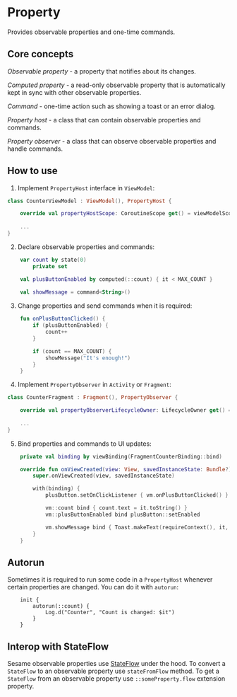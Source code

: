 # Property

Provides observable properties and one-time commands.

## Core concepts

*Observable property* - a property that notifies about its changes.

*Computed property* - a read-only observable property that is automatically kept in sync with other observable properties.

*Command* - one-time action such as showing a toast or an error dialog.

*Property host* - a class that can contain observable properties and commands.

*Property observer* - a class that can observe observable properties and handle commands.

## How to use

1. Implement `PropertyHost` interface in `ViewModel`:

```kotlin
class CounterViewModel : ViewModel(), PropertyHost {

    override val propertyHostScope: CoroutineScope get() = viewModelScope
    
    ...
}
```

2. Declare observable properties and commands:

```kotlin
    var count by state(0)
        private set

    val plusButtonEnabled by computed(::count) { it < MAX_COUNT }
    
    val showMessage = command<String>()
```

3. Change properties and send commands when it is required:
```kotlin
    fun onPlusButtonClicked() {
        if (plusButtonEnabled) {
            count++
        }

        if (count == MAX_COUNT) {
            showMessage("It's enough!")
        }
    }
```

4. Implement `PropertyObserver` in `Activity` or `Fragment`:
```kotlin
class CounterFragment : Fragment(), PropertyObserver {

    override val propertyObserverLifecycleOwner: LifecycleOwner get() = viewLifecycleOwner
    
    ...
}
```

5. Bind properties and commands to UI updates:
```kotlin
    private val binding by viewBinding(FragmentCounterBinding::bind)

    override fun onViewCreated(view: View, savedInstanceState: Bundle?) {
        super.onViewCreated(view, savedInstanceState)

        with(binding) {
            plusButton.setOnClickListener { vm.onPlusButtonClicked() }

            vm::count bind { count.text = it.toString() }
            vm::plusButtonEnabled bind plusButton::setEnabled

            vm.showMessage bind { Toast.makeText(requireContext(), it, Toast.LENGTH_SHORT).show() }
        }
    }
```

## Autorun
Sometimes it is required to run some code in a `PropertyHost` whenever certain properties are changed. You can do it with `autorun`:

```
    init {
        autorun(::count) {
            Log.d("Counter", "Count is changed: $it")
        }
    }
```

## Interop with StateFlow
Sesame observable properties use [StateFlow](https://kotlin.github.io/kotlinx.coroutines/kotlinx-coroutines-core/kotlinx.coroutines.flow/-state-flow/) under the hood.
To convert a `StateFlow` to an observable property use `stateFromFlow` method.
To get a `StateFlow` from an observable property use `::someProperty.flow` extension property.